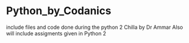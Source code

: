 # Python_by_Codanics

include files and code done during the python 2 Chilla by Dr Ammar
Also will include assigments given in Python 2
